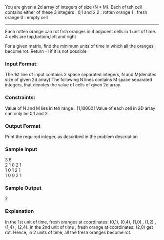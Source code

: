You are given a 2d array of integers of size (N * M).
Each of teh cell contains either of these 3 integers : 0,1 and 2
2 : rotten orange
1 : fresh orange
0 : empty cell

---

Each rotten orange can rot frsh oranges in 4 adjacent cells in 1 unit of time. 4 cells are top,bottom,left and right

For a given matrix, find the minimum units of time in which all the oranges become rot. Return -1 if it is not possible

### Input Format:
The 1st line of input contains 2 space separated integers, N and M(denotes size of given 2d array)
The following N lines contains M space separated integers, that denotes the value of cells of given 2d array.

### Constraints:
Value of N and M lies in teh range : [1,10000]
Value of each cell in 2D array can only be 0,1 and 2.

### Output Format
Print the required integer, as described in the problem description

### Sample Input
3 5  
2 1 0 2 1  
1 0 1 2 1  
1 0 0 2 1  

### Sample Output
2

### Explanation
In the 1st unit of time, fresh oranges at coordinates:
(0,1), (0,4), (1,0) , (1,2) , (1,4) , (2,4).
In the 2nd unit of time , fresh orange at coordinates:
(2,0) get rot. Hence, in 2 units of time, all the fresh oranges become rot.
